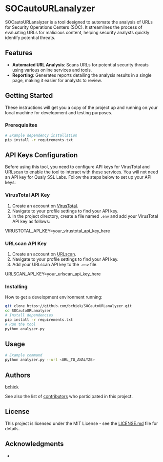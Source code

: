
# SOCautoURLanalyzer

SOCautoURLanalyzer is a tool designed to automate the analysis of URLs for Security Operations Centers (SOC). It streamlines the process of evaluating URLs for malicious content, helping security analysts quickly identify potential threats.

## Features

- **Automated URL Analysis**: Scans URLs for potential security threats using various online services and tools.
- **Reporting**: Generates reports detailing the analysis results in a single page, making it easier for analysts to review.

## Getting Started

These instructions will get you a copy of the project up and running on your local machine for development and testing purposes.

### Prerequisites

```bash
# Example dependency installation
pip install -r requirements.txt
```

## API Keys Configuration

Before using this tool, you need to configure API keys for VirusTotal and URLscan to enable the tool to interact with these services. You will not need an API key for Qualy SSL Labs. Follow the steps below to set up your API keys:

### VirusTotal API Key

1. Create an account on [VirusTotal](https://www.virustotal.com/).
2. Navigate to your profile settings to find your API key.
3. In the project directory, create a file named `.env` and add your VirusTotal API key as follows:

VIRUSTOTAL_API_KEY=your_virustotal_api_key_here

### URLscan API Key

1. Create an account on [URLscan](https://urlscan.io/).
2. Navigate to your profile settings to find your API key.
3. Add your URLscan API key to the `.env` file:

URLSCAN_API_KEY=your_urlscan_api_key_here

### Installing

How to get a development environment running:

```bash
git clone https://github.com/bchiek/SOCautoURLanalyzer.git
cd SOCautoURLanalyzer
# Install dependencies
pip install -r requirements.txt
# Run the tool
python analyzer.py
```

## Usage

```bash
# Example command
python analyzer.py --url <URL_TO_ANALYZE>
```

## Authors

[bchiek](https://github.com/bchiek)

See also the list of [contributors](https://github.com/bchiek/SOCautoURLanalyzer/contributors) who participated in this project.

## License

This project is licensed under the MIT License - see the [LICENSE.md](LICENSE_FILE_LINK) file for details.

## Acknowledgments

- 
